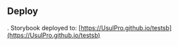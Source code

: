 ## Deploy 
.
Storybook deployed to: [https://UsulPro.github.io/testsb](https://UsulPro.github.io/testsb)
